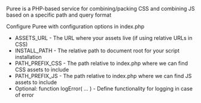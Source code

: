 Puree is a PHP-based service for combining/packing CSS and combining JS based on a specific path and query format

Configure Puree with configuration options in index.php

* ASSETS_URL - The URL where your assets live (if using relative URLs in CSS)
* INSTALL_PATH - The relative path to document root for your script installation
* PATH_PREFIX_CSS - The path relative to index.php where we can find CSS assets to include
* PATH_PREFIX_JS - The path relative to index.php where we can find JS assets to include
* Optional: function logError( ... ) - Define functionality for logging in case of error